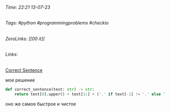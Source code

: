 ###### Time: 22:21  13-07-23  
###### Tags: #python #programmingproblems #checkio 
###### ZeroLinks: [[00 it]]
###### Links: 
[Correct Sentence](https://py.checkio.org/ru/mission/correct-sentence/)

мое решение 
```python
def correct_sentence(text: str) -> str:
    return text[0].upper() + text[1:] + ('.' if text[-1] != '.' else '')
```

оно же самое быстрое и чистое